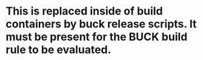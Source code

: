 # This is replaced inside of build containers by buck release scripts. It must be present for the BUCK build rule to be evaluated.
